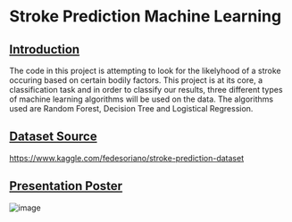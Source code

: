 # Stroke Prediction Machine Learning

##  <u> Introduction </u>

The code in this project is attempting to look for the likelyhood of a stroke occuring based on certain bodily factors. This project is at its core, a classification task and in order to classify our results, three different types of machine learning algorithms will be used on the data. The algorithms used are Random Forest, Decision Tree and Logistical Regression.

##  <u> Dataset Source </u>
https://www.kaggle.com/fedesoriano/stroke-prediction-dataset

##  <u> Presentation Poster </u>
![image](https://user-images.githubusercontent.com/44041891/181488975-26621791-108e-4dae-a61a-a1887b879c0e.png)

